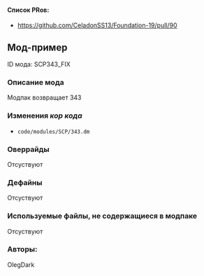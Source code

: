 

#### Список PRов:

- https://github.com/CeladonSS13/Foundation-19/pull/90

## Мод-пример

ID мода: SCP343_FIX

### Описание мода

Модпак возвращает 343

### Изменения *кор кода*

- `code/modules/SCP/343.dm`

### Оверрайды

Отсуствуют

### Дефайны

Отсуствуют

### Используемые файлы, не содержащиеся в модпаке

Отсуствуют

### Авторы:

OlegDark

